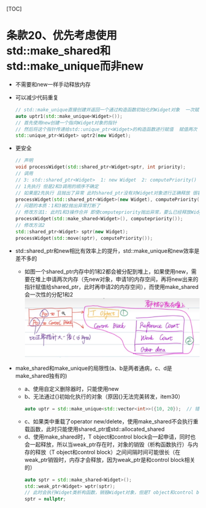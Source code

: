 [TOC]
# 条款20、优先考虑使用std::make_shared和std::make_unique而非new

* 不需要和new一样手动释放内存

* 可以减少代码重复
    ```cpp
    // std::make_unique直接创建并返回一个通过构造函数初始化的Widget对象  一次赋值
    auto uptr1(std::make_unique<Widget>()); 
    // 首先使用new创建一个指向Widget对象的指针
    // 然后将这个指针传递给std::unique_ptr<Widget>的构造函数进行赋值  赋值两次
    std::unique_ptr<Widget> uptr2(new Widget);  
    ```

* 更安全
    ```cpp
    // 声明
    void processWidget(std::shared_ptr<Widget>sptr, int priority);
    // 调用
    // 3: std::shared_ptr<Widget>  1: new Widget  2: computePriority()
    // 1先执行 但是2和3调用的顺序不确定 
    // 如果是2先执行 且抛出了异常 此时shared_ptr没有对Widget对象进行正确释放 很容易发生内存泄漏
    processWidget(std::shared_ptr<Widget>(new Widget), computePriority());
    // 问题的本质：1和3被2抛出异常打断了
    // 修改方法1: 此时1和3操作合并 即使computepriority抛出异常，要么已经释放Widget对象，要么还没有创建 不会有内存泄漏问题
    processWidget(std::make_shared<Widget>(), computepriority());
    // 修改方法2
    std::shared_ptr<Widget> sptr(new Widget);
    processWidget(std::move(sptr), computePriority());
    ```

* std::shared_ptr和new相比有效率上的提升，std::make_unique和new效率是差不多的
    * 如图一个shared_ptr内存中的1和2都会被分配到堆上，如果使用new，需要在堆上申请两次内存（先new对象，申请1的内存空间，再将new出来的指针赋值给shared_ptr，此时再申请2的内存空间），而使用make_shared会一次性的分配1和2
    ![这是图片](../data/make_shared_ok.png  "Magic Gardens")

* make_shared和make_unique的局限性(a、b是两者通病，c、d是make_shared独有的)
    * a、使用自定义删除器时，只能使用new
    * b、无法通过{}初始化执行的对象（原因{}无法完美转发，item30）
        ```cpp
        auto uptr = std::make_unique<std::vector<int>>({10, 20});  // 错
        ```
    * c、如果类中重载了operator new/delete，使用make_shared不会执行重载函数，此时只能使用shared_ptr或std::allocated_shared
    * d、使用make_shared时，T object和control block会一起申请，同时也会一起释放，所以当weak_ptr存在时，对象的销毁（析构函数执行）与内存的释放（T object和control block）之间间隔时间可能很长（在weak_ptr销毁时，内存才会释放，因为weak_ptr是和control block相关的）
        ```cpp
        auto sptr = std::make_shared<Widget>();
        std::weak_ptr<Widget> wptr(sptr);
        // 此时会执行Widget类析构函数，销毁Widget对象，但是T object和control block内存会在weak_ptr销毁时才会释放
        sptr = nullptr;
        ```